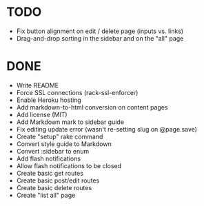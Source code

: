 TODO
====
+ Fix button alignment on edit / delete page (inputs vs. links)
+ Drag-and-drop sorting in the sidebar and on the "all" page

DONE
====
+ Write README
+ Force SSL connections (rack-ssl-enforcer)
+ Enable Heroku hosting
+ Add markdown-to-html conversion on content pages
+ Add license (MIT)
+ Add Markdown mark to sidebar guide
+ Fix editing update error (wasn't re-setting slug on @page.save)
+ Create "setup" rake command
+ Convert style guide to Markdown
+ Convert :sidebar to enum
+ Add flash notifications
+ Allow flash notifications to be closed
+ Create basic get routes
+ Create basic post/edit routes
+ Create basic delete routes
+ Create "list all" page